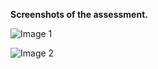 **Screenshots of the assessment.**

![Image 1](https://github.com/user-attachments/assets/9b4c494a-bb64-405c-9e11-5ba025fa1a8e)


![Image 2](https://github.com/user-attachments/assets/b9d76446-b59c-4d35-8bb3-2dd82ab988a8)
